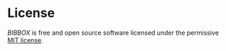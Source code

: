 # License

*BIBBOX* is free and open source software licensed under the permissive [MIT license](https://opensource.org/licenses/MIT).

